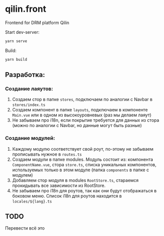 # qilin.front
Frontend for DRM platform Qilin

Start dev-server:
```bash
yarn serve
```

Build:
```bash
yarn build
```

## Разработка:
### Создание лаяутов:
1. Создаем стор в папке ```stores```, подключаем по аналогии с Navbar в ```stores/index.ts```
2. Создаем компонент в папке ```layouts```, подключаем в компоненте ```Main.vue``` или в одном из высокоуровневых (раз мы делаем лаяут)
3. Не забываем про i18n, если покрытие требуется для данных из стора (можно по аналогии с Navbar, но данные могут быть разные)

### Создание модулей:
1. Каждому модулю соответствует свой роут, по-этому не забываем прописывать нужное в ```routes.ts```
2. Создаем модули в папке modules. Модуль состоит из: компонента ```ComponentName.vue```, стора ```store.ts```, списка уникальных компонентов, используемых только в этом модуле (папка ```components``` в папке с модулем)
3. Добавляем стор модуля в modules ```RootStore.ts```, стараемся прокидывать все зависимости из RootStore.
4. Не забываем про i18n для роутов, так как они будут отображаться в боковом меню. Список i18n для роутов находится в ```locales/${lang}.ts```


## TODO
Перевести всё это
